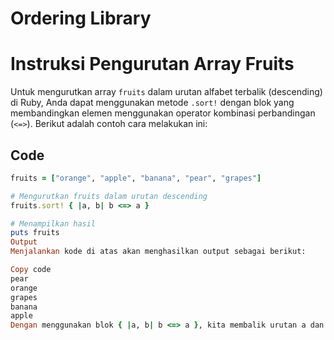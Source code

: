# Ordering Library

# Instruksi Pengurutan Array Fruits

Untuk mengurutkan array `fruits` dalam urutan alfabet terbalik (descending) di Ruby, Anda dapat menggunakan metode `.sort!` dengan blok yang membandingkan elemen menggunakan operator kombinasi perbandingan (`<=>`). Berikut adalah contoh cara melakukan ini:

## Code

```ruby
fruits = ["orange", "apple", "banana", "pear", "grapes"]

# Mengurutkan fruits dalam urutan descending
fruits.sort! { |a, b| b <=> a }

# Menampilkan hasil
puts fruits
Output
Menjalankan kode di atas akan menghasilkan output sebagai berikut:

Copy code
pear
orange
grapes
banana
apple
Dengan menggunakan blok { |a, b| b <=> a }, kita membalik urutan a dan b dalam perbandingan, yang mengubah urutan pengurutan dari urutan naik (ascending) default menjadi urutan turun (descending).

